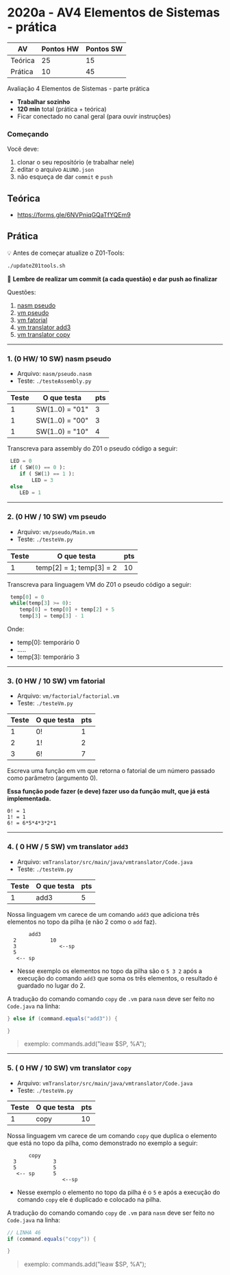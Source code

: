 # 2020a - AV4 Elementos de Sistemas - prática

| AV      | Pontos HW | Pontos SW |
| ------- | ------    | ------    |
| Teórica | 25        | 15        |
| Prática | 10        | 45        |

Avaliação 4 Elementos de Sistemas - parte prática 

- **Trabalhar sozinho**
- **120 min** total (prática + teórica)
- Ficar conectado no canal geral (para ouvir instruções)

### Começando

Você deve:

1. clonar o seu repositório (e trabalhar nele)
1. editar o arquivo `ALUNO.json`
1. não esqueça de dar `commit` e `push`

## Teórica

- https://forms.gle/6NVPniqGQaTfYQEm9

## Prática

:bulb: Antes de começar atualize o Z01-Tools:

```bash
./updateZ01tools.sh
```

:tada: **Lembre de realizar um commit (a cada questão) e dar push ao finalizar**

Questões:

1. [nasm pseudo](https://github.com/Insper/2020a-Elementos-AV4#1-0-hw-10-sw-nasm-pseudo)
1. [vm pseudo](https://github.com/Insper/2020a-Elementos-AV4#2-0-hw--10-sw-vm-pseudo)
1. [vm fatorial](https://github.com/Insper/2020a-Elementos-AV4#3-0-hw--10-sw-vm-fatorial)
1. [vm translator add3](https://github.com/Insper/2020a-Elementos-AV4#4--0-hw--5-sw-vm-translator-add3)
1. [vm translator copy](https://github.com/Insper/2020a-Elementos-AV4#5--0-hw--10-sw-vm-translator-copy)

----------------------------------

### 1. (0 HW/ 10 SW) nasm pseudo

- Arquivo: `nasm/pseudo.nasm`
- Teste: `./testeAssembly.py`

| Teste | O que testa     | pts |
|-------|-----------------|-----|
| 1     | SW(1..0) = "01" | 3   |
| 1     | SW(1..0) = "00" | 3   |
| 1     | SW(1..0) = "10" | 4   |

Transcreva para assembly do Z01 o pseudo código a seguir:

```python
 LED = 0
 if ( SW(0) == 0 ):
    if ( SW(1) == 1 ):
        LED = 3
 else
    LED = 1
```

----------------------------------

### 2. (0 HW / 10 SW) vm pseudo 

- Arquivo: `vm/pseudo/Main.vm`
- Teste: `./testeVm.py`

| Teste | O que testa              | pts |
|-------|--------------------------|-----|
| 1     | temp[2] = 1; temp[3] = 2 | 10  |

Transcreva para linguagem VM do Z01 o pseudo código a seguir:

```python
 temp[0] = 0
 while(temp[3] >= 0):     
    temp[0] = temp[0] + temp[2] + 5
    temp[3] = temp[3] - 1
```

Onde:
  - temp[0]: temporário 0
  - .....
  - temp[3]: temporário 3

----------------------------------

### 3. (0 HW / 10 SW) vm fatorial

- Arquivo: `vm/factorial/factorial.vm`
- Teste: `./testeVm.py`

| Teste | O que testa | pts |
|-------|-------------|-----|
| 1     | 0!          | 1   |
| 2     | 1!          | 2   |
| 3     | 6!          | 7   |

Escreva uma função em vm que retorna o fatorial de um 
número passado como parâmetro (argumento 0).

**Essa função pode fazer (e deve) fazer uso da função mult,
que já está implementada.**

```
0! = 1
1! = 1
6! = 6*5*4*3*2*1
```

----------------------------------

### 4. ( 0 HW / 5 SW) vm translator `add3`

- Arquivo: `vmTranslator/src/main/java/vmtranslator/Code.java`
- Teste: `./testeVm.py`

| Teste | O que testa | pts |
|-------|-------------|-----|
| 1     | add3        | 5   |

Nossa linguagem vm carece de um comando `add3` que adiciona
três elementos no topo da pilha (e não 2 como o `add` faz).

```
       add3 
  2           10
  3              <--sp
  5             
   <-- sp      
```

- Nesse exemplo os elementos no topo da pilha são o `5 3 2` após 
a execução do comando `add3` que soma os três elementos, o resultado
é guardado no lugar do 2.

A tradução do comando comando `copy` de `.vm` para `nasm` deve ser feito
no `Code.java` na linha:

``` java
} else if (command.equals("add3")) {

}
```

> exemplo: commands.add("leaw $SP, %A");

----------------------------------

### 5. ( 0 HW / 10 SW) vm translator `copy`

- Arquivo: `vmTranslator/src/main/java/vmtranslator/Code.java`
- Teste: `./testeVm.py`

| Teste | O que testa | pts |
|-------|-------------|-----|
| 1     | copy        | 10  |

Nossa linguagem vm carece de um comando `copy` que duplica
o elemento que está no topo da pilha, como demonstrado no 
exemplo a seguir:

```
       copy 
  3            3
  5            5 
   <-- sp      5
                  <--sp
```

- Nesse exemplo o elemento no topo da pilha é o `5` e após 
a execução do comando `copy` ele é duplicado e colocado na
pilha.

A tradução do comando comando `copy` de `.vm` para `nasm` deve ser feito
no `Code.java` na linha:

``` java
// LINHA 46
if (command.equals("copy")) {

}
```

> exemplo: commands.add("leaw $SP, %A");


